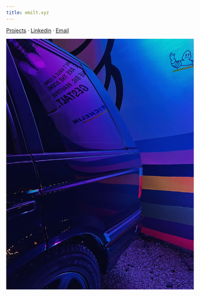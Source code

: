 ```yaml
---
title: emilt.xyz
---
```

[Projects](tags/projects) · [Linkedin](https://www.linkedin.com/in/emil-tsikhanovich-8654031b0/) · [Email](https://mailto:emil.tsikhanovich@gmail.com)

![Snapseed](/content/emil/images/snapseed.png)

